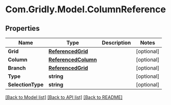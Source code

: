 # Com.Gridly.Model.ColumnReference

## Properties

Name | Type | Description | Notes
------------ | ------------- | ------------- | -------------
**Grid** | [**ReferencedGrid**](ReferencedGrid.md) |  | [optional] 
**Column** | [**ReferencedColumn**](ReferencedColumn.md) |  | [optional] 
**Branch** | [**ReferencedGrid**](ReferencedGrid.md) |  | [optional] 
**Type** | **string** |  | [optional] 
**SelectionType** | **string** |  | [optional] 

[[Back to Model list]](../README.md#documentation-for-models) [[Back to API list]](../README.md#documentation-for-api-endpoints) [[Back to README]](../README.md)

